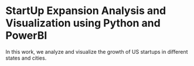 # StartUp Expansion Analysis and Visualization using Python and PowerBI
In this work, we analyze and visualize the growth of US startups in different states and cities. 
